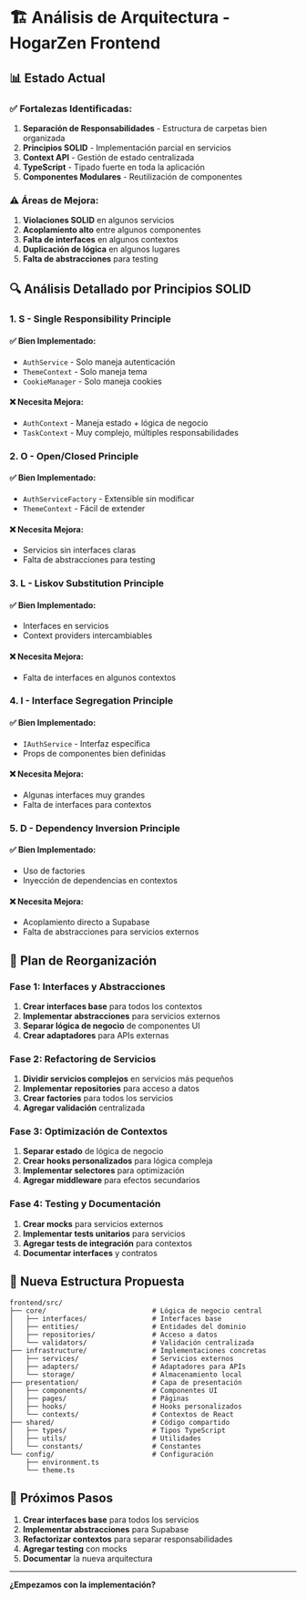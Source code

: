 # 🏗️ Análisis de Arquitectura - HogarZen Frontend

## 📊 Estado Actual

### ✅ **Fortalezas Identificadas:**

1. **Separación de Responsabilidades** - Estructura de carpetas bien organizada
2. **Principios SOLID** - Implementación parcial en servicios
3. **Context API** - Gestión de estado centralizada
4. **TypeScript** - Tipado fuerte en toda la aplicación
5. **Componentes Modulares** - Reutilización de componentes

### ⚠️ **Áreas de Mejora:**

1. **Violaciones SOLID** en algunos servicios
2. **Acoplamiento alto** entre algunos componentes
3. **Falta de interfaces** en algunos contextos
4. **Duplicación de lógica** en algunos lugares
5. **Falta de abstracciones** para testing

## 🔍 Análisis Detallado por Principios SOLID

### 1. **S - Single Responsibility Principle**

#### ✅ **Bien Implementado:**
- `AuthService` - Solo maneja autenticación
- `ThemeContext` - Solo maneja tema
- `CookieManager` - Solo maneja cookies

#### ❌ **Necesita Mejora:**
- `AuthContext` - Maneja estado + lógica de negocio
- `TaskContext` - Muy complejo, múltiples responsabilidades

### 2. **O - Open/Closed Principle**

#### ✅ **Bien Implementado:**
- `AuthServiceFactory` - Extensible sin modificar
- `ThemeContext` - Fácil de extender

#### ❌ **Necesita Mejora:**
- Servicios sin interfaces claras
- Falta de abstracciones para testing

### 3. **L - Liskov Substitution Principle**

#### ✅ **Bien Implementado:**
- Interfaces en servicios
- Context providers intercambiables

#### ❌ **Necesita Mejora:**
- Falta de interfaces en algunos contextos

### 4. **I - Interface Segregation Principle**

#### ✅ **Bien Implementado:**
- `IAuthService` - Interfaz específica
- Props de componentes bien definidas

#### ❌ **Necesita Mejora:**
- Algunas interfaces muy grandes
- Falta de interfaces para contextos

### 5. **D - Dependency Inversion Principle**

#### ✅ **Bien Implementado:**
- Uso de factories
- Inyección de dependencias en contextos

#### ❌ **Necesita Mejora:**
- Acoplamiento directo a Supabase
- Falta de abstracciones para servicios externos

## 🎯 Plan de Reorganización

### **Fase 1: Interfaces y Abstracciones**

1. **Crear interfaces base** para todos los contextos
2. **Implementar abstracciones** para servicios externos
3. **Separar lógica de negocio** de componentes UI
4. **Crear adaptadores** para APIs externas

### **Fase 2: Refactoring de Servicios**

1. **Dividir servicios complejos** en servicios más pequeños
2. **Implementar repositories** para acceso a datos
3. **Crear factories** para todos los servicios
4. **Agregar validación** centralizada

### **Fase 3: Optimización de Contextos**

1. **Separar estado** de lógica de negocio
2. **Crear hooks personalizados** para lógica compleja
3. **Implementar selectores** para optimización
4. **Agregar middleware** para efectos secundarios

### **Fase 4: Testing y Documentación**

1. **Crear mocks** para servicios externos
2. **Implementar tests unitarios** para servicios
3. **Agregar tests de integración** para contextos
4. **Documentar interfaces** y contratos

## 📁 Nueva Estructura Propuesta

```
frontend/src/
├── core/                          # Lógica de negocio central
│   ├── interfaces/                # Interfaces base
│   ├── entities/                  # Entidades del dominio
│   ├── repositories/              # Acceso a datos
│   └── validators/                # Validación centralizada
├── infrastructure/                # Implementaciones concretas
│   ├── services/                  # Servicios externos
│   ├── adapters/                  # Adaptadores para APIs
│   └── storage/                   # Almacenamiento local
├── presentation/                  # Capa de presentación
│   ├── components/                # Componentes UI
│   ├── pages/                     # Páginas
│   ├── hooks/                     # Hooks personalizados
│   └── contexts/                  # Contextos de React
├── shared/                        # Código compartido
│   ├── types/                     # Tipos TypeScript
│   ├── utils/                     # Utilidades
│   └── constants/                 # Constantes
└── config/                        # Configuración
    ├── environment.ts
    └── theme.ts
```

## 🚀 Próximos Pasos

1. **Crear interfaces base** para todos los servicios
2. **Implementar abstracciones** para Supabase
3. **Refactorizar contextos** para separar responsabilidades
4. **Agregar testing** con mocks
5. **Documentar** la nueva arquitectura

---

**¿Empezamos con la implementación?** 